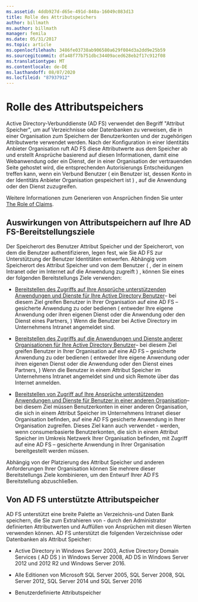 ```yaml
---
ms.assetid: 4ddb927d-d65e-491d-840a-16049c083d13
title: Rolle des Attributspeichers
author: billmath
ms.author: billmath
manager: femila
ms.date: 05/31/2017
ms.topic: article
ms.openlocfilehash: 3486fe03738ab906580a629f084d3a2dd9e25b59
ms.sourcegitcommit: dfa48f77b751dbc34409aced628eb2f17c912f08
ms.translationtype: MT
ms.contentlocale: de-DE
ms.lasthandoff: 08/07/2020
ms.locfileid: "87937912"
---
```

# <a name="the-role-of-attribute-stores"></a>Rolle des Attributspeichers
Active Directory-Verbunddienste (AD FS) verwendet den Begriff "Attribut Speicher", um auf Verzeichnisse oder Datenbanken zu verweisen, die in einer Organisation zum Speichern der Benutzerkonten und der zugehörigen Attributwerte verwendet werden. Nach der Konfiguration in einer Identitäts Anbieter Organisation ruft AD FS diese Attributwerte aus dem Speicher ab und erstellt Ansprüche basierend auf diesen Informationen, damit eine Webanwendung oder ein Dienst, der in einer Organisation der vertrauenden Seite gehostet wird, die entsprechenden Autorisierungs Entscheidungen treffen kann, wenn ein Verbund Benutzer \( ein Benutzer ist, dessen Konto in der Identitäts Anbieter Organisation gespeichert ist \) , auf die Anwendung oder den Dienst zuzugreifen.

Weitere Informationen zum Generieren von Ansprüchen finden Sie unter [The Role of Claims](The-Role-of-Claims.md).

## <a name="how-attribute-stores-fit-in-with-your-ad-fs-deployment-goals"></a>Auswirkungen von Attributspeichern auf Ihre AD FS-Bereitstellungsziele
Der Speicherort des Benutzer Attribut Speicher und der Speicherort, von dem die Benutzer authentifizieren, legen fest, wie Sie AD FS zur Unterstützung der Benutzer Identitäten entwerfen. Abhängig vom Speicherort des Attribut Speicher und von dem Benutzer \( , der in einem Intranet oder im Internet auf die Anwendung zugreift \) , können Sie eines der folgenden Bereitstellungs Ziele verwenden:

-   [Bereitstellen des Zugriffs auf Ihre Ansprüche unterstützenden Anwendungen und Dienste für Ihre Active Directory Benutzer](/previous-versions/windows/it-pro/windows-server-2012-R2-and-2012/dd807071(v=ws.11))– bei diesem Ziel greifen Benutzer in Ihrer Organisation auf eine AD FS – gesicherte Anwendung zu oder bedienen \( entweder Ihre eigene Anwendung oder ihren eigenen Dienst oder die Anwendung oder den Dienst eines Partners, \) Wenn die Benutzer bei Active Directory im Unternehmens Intranet angemeldet sind.

-   [Bereitstellen des Zugriffs auf die Anwendungen und Dienste anderer Organisationen für Ihre Active Directory Benutzer](/previous-versions/windows/it-pro/windows-server-2012-R2-and-2012/dd807123(v=ws.11))– bei diesem Ziel greifen Benutzer in Ihrer Organisation auf eine AD FS – gesicherte Anwendung zu oder bedienen \( entweder Ihre eigene Anwendung oder ihren eigenen Dienst oder die Anwendung oder den Dienst eines Partners, \) Wenn die Benutzer in einem Attribut Speicher im Unternehmens Intranet angemeldet sind und sich Remote über das Internet anmelden.

-   [Bereitstellen von Zugriff auf Ihre Ansprüche unterstützenden Anwendungen und Dienste für Benutzer in einer anderen Organisation](/previous-versions/windows/it-pro/windows-server-2012-R2-and-2012/dd807099(v=ws.11))– bei diesem Ziel müssen Benutzerkonten in einer anderen Organisation, die sich in einem Attribut Speicher im Unternehmens Intranet dieser Organisation befinden, auf eine AD FS gesicherte Anwendung in Ihrer Organisation zugreifen. Dieses Ziel kann auch verwendet \- werden, wenn consumerbasierte Benutzerkonten, die sich in einem Attribut Speicher im Umkreis Netzwerk Ihrer Organisation befinden, mit Zugriff auf eine AD FS – gesicherte Anwendung in Ihrer Organisation bereitgestellt werden müssen.

Abhängig von der Platzierung des Attribut Speicher und anderen Anforderungen Ihrer Organisation können Sie mehrere dieser Bereitstellungs Ziele kombinieren, um den Entwurf Ihrer AD FS Bereitstellung abzuschließen.

## <a name="attribute-stores-that-are-supported-by-ad-fs"></a>Von AD FS unterstützte Attributspeicher
AD FS unterstützt eine breite Palette an Verzeichnis-und Daten Bank speichern, die Sie zum Extrahieren von \- durch den Administrator definierten Attributwerten und Auffüllen von Ansprüchen mit diesen Werten verwenden können. AD FS unterstützt die folgenden Verzeichnisse oder Datenbanken als Attribut Speicher:

-   Active Directory in Windows Server 2003, Active Directory Domain Services \( AD DS \) in Windows Server 2008, AD DS in Windows Server 2012 und 2012 R2 und Windows Server 2016.

-   Alle Editionen von Microsoft SQL Server 2005, SQL Server 2008, SQL Server 2012, SQL Server 2014 und SQL Server 2016

-   Benutzerdefinierte Attributspeicher

